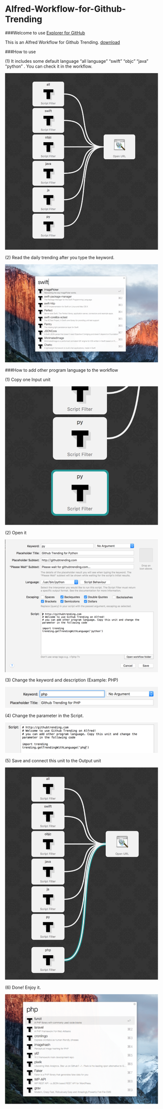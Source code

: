 # Alfred-Workflow-for-Github-Trending

###Welcome to use [Explorer for GitHub](http://exploregithub.strikingly.com/)

This is an Alfred Workflow for Github Trending. [download](https://github.com/sdq/Alfred-Workflow-for-Github-Trending/blob/master/Github%20Trending.alfredworkflow)

###How to use

(1) It includes some default language “all language” “swift” “objc” “java” “python” . You can check it in the workflow.

![](https://github.com/sdq/Alfred-Workflow-for-Github-Trending/blob/master/demo/demo1.png?raw=true)

(2) Read the daily trending after you type the keyword.

![](https://github.com/sdq/Alfred-Workflow-for-Github-Trending/blob/master/demo/demo.png?raw=true)

###How to add other program language to the workflow

(1) Copy one Input unit

![](https://github.com/sdq/Alfred-Workflow-for-Github-Trending/blob/master/demo/demo2.png?raw=true)

(2) Open it

![](https://github.com/sdq/Alfred-Workflow-for-Github-Trending/blob/master/demo/demo3.png?raw=true)

(3) Change the keyword and description (Example: PHP)

![](https://github.com/sdq/Alfred-Workflow-for-Github-Trending/blob/master/demo/demo4.png?raw=true)

(4) Change the parameter in the Script.

![](https://github.com/sdq/Alfred-Workflow-for-Github-Trending/blob/master/demo/demo5.png?raw=true)

(5) Save and connect this unit to the Output unit

![](https://github.com/sdq/Alfred-Workflow-for-Github-Trending/blob/master/demo/demo6.png?raw=true)

(6) Done! Enjoy it.

![](https://github.com/sdq/Alfred-Workflow-for-Github-Trending/blob/master/demo/demo7.png?raw=true)

